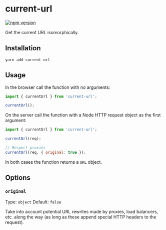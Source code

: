# current-url

[![npm version](https://badge.fury.io/js/current-url.svg)](https://badge.fury.io/js/current-url)

Get the current URL isomorphically.

## Installation

```
yarn add current-url
```

## Usage

In the browser call the function with no arguments:

```js
import { currentUrl } from 'current-url';

currentUrl();
```

On the server call the function with a Node HTTP request object as the first argument:

```js
import { currentUrl } from 'current-url';

currentUrl(req);

// Respect proxies
currentUrl(req, { original: true });
```

In both cases the function returns a `URL` object.

## Options

### `original`

Type: `object`
Default: `false`

Take into account potential URL rewrites made by proxies, load balancers, etc.
along the way (as long as these append special HTTP headers to the request).
